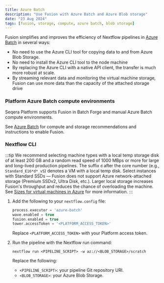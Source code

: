 ```yaml
---
title: Azure Batch
description: "Use Fusion with Azure Batch and Azure Blob storage"
date: "23 Aug 2024"
tags: [fusion, storage, compute, azure batch, blob storage]
---
```


Fusion simplifies and improves the efficiency of Nextflow pipelines in [Azure Batch](https://azure.microsoft.com/en-us/products/batch) in several ways:

- No need to use the Azure CLI tool for copying data to and from Azure Blob Storage.
- No need to install the Azure CLI tool to the node machine
- By replacing the Azure CLI with a native API client, the transfer is much more robust at scale.
- By streaming relevant data and monitoring the virtual machine storage, Fusion can use more data than the capacity of the attached storage drive

### Platform Azure Batch compute environments

Seqera Platform supports Fusion in Batch Forge and manual Azure Batch compute environments.

See [Azure Batch](https://docs.seqera.io/platform-cloud/compute-envs/azure-batch) for compute and storage recommendations and instructions to enable Fusion.

### Nextflow CLI

:::tip
We recommend selecting machine types with a local temp storage disk of at least 200 GB and a random read speed of 1000 MBps or more for large and long-lived production pipelines. The suffix `d` after the core number (e.g., `Standard_E16*d*_v5`) denotes a VM with a local temp disk. Select instances with Standard SSDs — Fusion does not support Azure network-attached storage (Premium SSDv2, Ultra Disk, etc.). Larger local storage increases Fusion's throughput and reduces the chance of overloading the machine. See [Sizes for virtual machines in Azure](https://learn.microsoft.com/en-us/azure/virtual-machines/sizes/overview) for more information.
:::

1. Add the following to your `nextflow.config` file:

   ```groovy
   process.executor = 'azure-batch'
   wave.enabled = true
   fusion.enabled = true
   tower.accessToken = '<PLATFORM_ACCESS_TOKEN>'
   ```

   Replace `<PLATFORM_ACCESS_TOKEN>` with your Platform access token.

1. Run the pipeline with the Nextflow run command:

   ```
   nextflow run <PIPELINE_SCRIPT> -w az://<BLOB_STORAGE>/scratch
   ```

   Replace the following:

   - `<PIPELINE_SCRIPT>`: your pipeline Git repository URI.
   - `<BLOB_STORAGE>`: your Azure Blob Storage.
